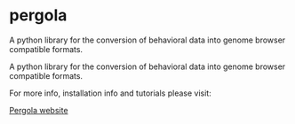 pergola
=======

A python library for the conversion of behavioral data into genome browser 
compatible formats.

A python library for the conversion of behavioral data into genome browser 
compatible formats.

For more info, installation info and tutorials please visit:

[Pergola website](http://cbcrg.github.io/pergola/) 

